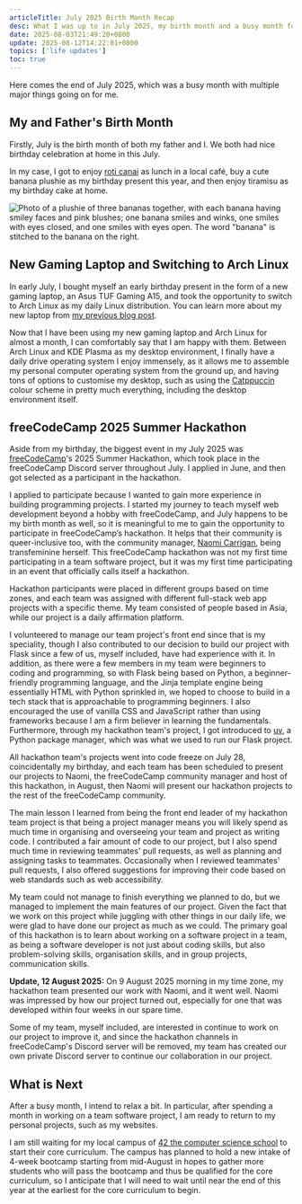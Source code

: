 ```yaml
---
articleTitle: July 2025 Birth Month Recap
desc: What I was up to in July 2025, my birth month and a busy month for me.
date: 2025-08-03T21:49:20+0800
update: 2025-08-12T14:22:01+0800
topics: ['life updates']
toc: true
---
```

Here comes the end of July 2025, which was a busy month with multiple major things going on for me.

## My and Father's Birth Month

Firstly, July is the birth month of both my father and I. We both had nice birthday celebration at home in this July.

In my case, I got to enjoy [roti canai](https://en.wikipedia.org/wiki/Roti_canai) as lunch in a local café, buy a cute banana plushie as my birthday present this year, and then enjoy tiramisu as my birthday cake at home.

![Photo of a plushie of three bananas together, with each banana having smiley faces and pink blushes; one banana smiles and winks, one smiles with eyes closed, and one smiles with eyes open. The word "banana" is stitched to the banana on the right.](/assets/images/posts/july-2025/banana-plushie.avif)

## New Gaming Laptop and Switching to Arch Linux

In early July, I bought myself an early birthday present in the form of a new gaming laptop, an Asus TUF Gaming A15, and took the opportunity to switch to Arch Linux as my daily Linux distribution. You can learn more about my new laptop from [my previous blog post](2025-07-16-new-laptop-arch-linux.md).

Now that I have been using my new gaming laptop and Arch Linux for almost a month, I can comfortably say that I am happy with them. Between Arch Linux and KDE Plasma as my desktop environment, I finally have a daily drive operating system I enjoy immensely, as it allows me to assemble my personal computer operating system from the ground up, and having tons of options to customise my desktop, such as using the [Catppuccin](https://catppuccin.com/) colour scheme in pretty much everything, including the desktop environment itself.

## freeCodeCamp 2025 Summer Hackathon

Aside from my birthday, the biggest event in my July 2025 was [freeCodeCamp](https://www.freecodecamp.org/)'s 2025 Summer Hackathon, which took place in the freeCodeCamp Discord server throughout July. I applied in June, and then got selected as a participant in the hackathon.

I applied to participate because I wanted to gain more experience in building programming projects. I started my journey to teach myself web development beyond a hobby with freeCodeCamp, and July happens to be my birth month as well, so it is meaningful to me to gain the opportunity to participate in freeCodeCamp’s hackathon. It helps that their community is queer-inclusive too, with the community manager, [Naomi Carrigan](https://nhcarrigan.com/), being transfeminine herself. This freeCodeCamp hackathon was not my first time participating in a team software project, but it was my first time participating in an event that officially calls itself a hackathon.

Hackathon participants were placed in different groups based on time zones, and each team was assigned with different full-stack web app projects with a specific theme. My team consisted of people based in Asia, while our project is a daily affirmation platform.

I volunteered to manage our team project's front end since that is my speciality, though I also contributed to our decision to build our project with Flask since a few of us, myself included, have had experience with it. In addition, as there were a few members in my team were beginners to coding and programming, so with Flask being based on Python, a beginner-friendly programming language, and the Jinja template engine being essentially HTML with Python sprinkled in, we hoped to choose to build in a tech stack that is approachable to programming beginners. I also encouraged the use of vanilla CSS and JavaScript rather than using frameworks because I am a firm believer in learning the fundamentals. Furthermore, through my hackathon team's project, I got introduced to [uv](https://docs.astral.sh/uv/), a Python package manager, which was what we used to run our Flask project.

All hackathon team's projects went into code freeze on July 28, coincidentally my birthday, and each team has been scheduled to present our projects to Naomi, the freeCodeCamp community manager and host of this hackathon, in August, then Naomi will present our hackathon projects to the rest of the freeCodeCamp community.

The main lesson I learned from being the front end leader of my hackathon team project is that being a project manager means you will likely spend as much time in organising and overseeing your team and project as writing code. I contributed a fair amount of code to our project, but I also spend much time in reviewing teammates' pull requests, as well as planning and assigning tasks to teammates. Occasionally when I reviewed teammates' pull requests, I also offered suggestions for improving their code based on web standards such as web accessibility.

My team could not manage to finish everything we planned to do, but we managed to implement the main features of our project. Given the fact that we work on this project while juggling with other things in our daily life, we were glad to have done our project as much as we could. The primary goal of this hackathon is to learn about working on a software project in a team, as being a software developer is not just about coding skills, but also problem-solving skills, organisation skills, and in group projects, communication skills.

**Update, 12 August 2025:** On 9 August 2025 morning in my time zone, my hackathon team presented our work with Naomi, and it went well. Naomi was impressed by how our project turned out, especially for one that was developed within four weeks in our spare time.

Some of my team, myself included, are interested in continue to work on our project to improve it, and since the hackathon channels in freeCodeCamp's Discord server will be removed, my team has created our own private Discord server to continue our collaboration in our project.

## What is Next

After a busy month, I intend to relax a bit. In particular, after spending a month in working on a team software project, I am ready to return to my personal projects, such as my websites.

I am still waiting for my local campus of [42 the computer science school](/topics/42-the-school/) to start their core curriculum. The campus has planned to hold a new intake of 4-week bootcamp starting from mid-August in hopes to gather more students who will pass the bootcamp and thus be qualified for the core curriculum, so I anticipate that I will need to wait until near the end of this year at the earliest for the core curriculum to begin.
